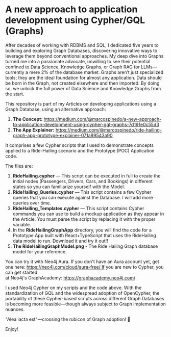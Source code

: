 # A new approach to application development using Cypher/GQL (Graphs)
 
After decades of working with RDBMS and SQL, I dedicated five years to building and exploring Graph Databases, discovering innovative ways to leverage them beyond conventional approaches. My deep dive into Graphs turned me into a passionate advocate, unwilling to see their potential confined to Data Science, Knowledge Graphs, or Graph RAG for LLMs—currently a mere 2% of the database market. Graphs aren’t just specialized tools; they are the ideal foundation for almost any application. Data should be born in the Graph, not created elsewhere and then imported. By doing so, we unlock the full power of Data Science and Knowledge Graphs from the start.

This repository is part of my Articles on developing applications using a Graph Database, using an alternative approach:

 1. **The Concept:**  https://medium.com/@marcospinedo/a-new-approach-to-application-development-using-cypher-gql-graphs-7d191e0c55d3
 2. **The App Explainer:** https://medium.com/@marcospinedo/ride-hailing-graph-app-prototype-explainer-071a89543a90


It comprises a few Cypher scripts that I used to demonstrate concepts applied to a Ride-Hailing scenario and the Prototype (POC) Application code.

The files are:

 1. **RideHailing.cypher** — This script can be executed in full to create the initial nodes (Passengers, Drivers, Cars, and Bookings) in different states so you can familiarize yourself with the Model.
 2. **RideHailing_Queries.cypher** — This script contains a few Cypher queries that you can execute against the Database. I will add more queries over time.
 3. **RideHailing_Templates.cypher** — This script contains Cypher commands you can use to build a mockup application as they appear in the Article. You must parse the script by replacing it with the proper variable.
 4. In the **RideHailingGraphApp** directory, you will find the code for a Prototype App built with React+TypeScript that uses the RideHailing data model to run. Download it and try it out!!
 5. **The RideHailingGraphModel.png** - The Ride Hailing Graph database model for your reference.

You can try it with Neo4j Aura. If you don't have an Aura account yet, get one here: https://neo4j.com/cloud/aura-free/ If you are new to Cypher, you can get started at Neo4j's GraphAcademy: https://graphacademy.neo4j.com/

I used Neo4j Cypher on my scripts and the code above. With the standardization of GQL and the widespread adoption of OpenCypher, the portability of these Cypher-based scripts across different Graph Databases is becoming more feasible—though always subject to Graph implementation nuances.  

"Alea iacta est"—crossing the rubicon of Graph adoption! 🚀

Enjoy! 


